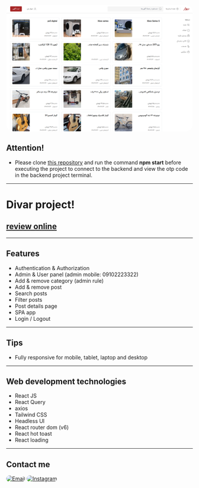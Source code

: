 <div align="center">
  <img src="screenshot.png" style="border-radius:20px">
</div>

## Attention!
- Please clone <a target="_blank" href="https://github.com/HadiKia/divar-api">this repository</a> and run the command **npm start** before executing the project to connect to the backend and view the otp code in the backend project terminal.

---

# Divar project!

## [review online](https://divar-app.netlify.app/)

---

## Features

- Authentication & Authorization
- Admin & User panel (admin mobile: 09102223322)
- Add & remove category (admin rule)
- Add & remove post
- Search posts
- Filter posts
- Post details page
- SPA app
- Login / Logout

---

## Tips

- Fully responsive for mobile, tablet, laptop and desktop

---

## Web development technologies

- React JS
- React Query
- axios
- Tailwind CSS
- Headless UI
- React router dom (v6)
- React hot toast
- React loading

---

## Contact me

<a href="mailto:hadikiamarzi@protonmail.com"><img src="https://img.shields.io/badge/Email-323540?style=for-the-badge&logo=protonmail&logoColor=5294E2" alt="Email" style="border-radius:15px"></a>
<a href="https://www.instagram.com/ihadikia"><img src="https://img.shields.io/badge/Instagram-323540?style=for-the-badge&logo=instagram&logoColor=5294E2" style="border-radius:15px" alt="Instagram"></a>

